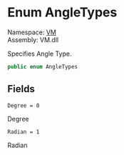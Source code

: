 # Enum AngleTypes

Namespace: [VM](VM.md)  
Assembly: VM.dll  

Specifies Angle Type.

```csharp
public enum AngleTypes
```

## Fields

`Degree = 0` 

Degree



`Radian = 1` 

Radian




